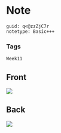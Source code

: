 # Note
```
guid: q<@zzZjC7r
notetype: Basic+++
```

### Tags
```
Week11
```

## Front
<img src="paste-aa84c707881bbe27a8b20d1fdb509771d9d486f2.jpg">

## Back
<img src="paste-47ec51345ddb09231e5f0549504c8c9f2a07daa4.jpg">
